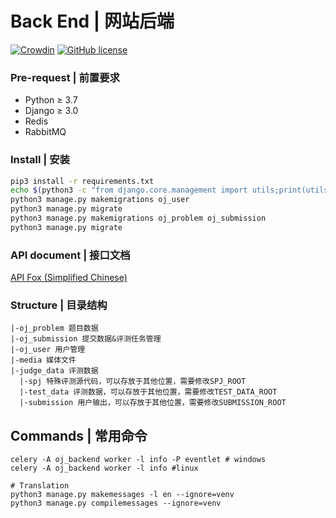 # Back End | 网站后端

[![Crowdin](https://badges.crowdin.net/genuine-oj-backend/localized.svg)](https://crowdin.com/project/genuine-oj-backend)
[![GitHub license](https://img.shields.io/github/license/genuine-oj/backend)](https://github.com/genuine-oj/backend/blob/master/LICENSE.md)

### Pre-request | 前置要求

* Python ≥ 3.7
* Django ≥ 3.0
* Redis
* RabbitMQ

### Install | 安装

```bash
pip3 install -r requirements.txt
echo $(python3 -c "from django.core.management import utils;print(utils.get_random_secret_key())") > secret.key
python3 manage.py makemigrations oj_user
python3 manage.py migrate
python3 manage.py makemigrations oj_problem oj_submission
python3 manage.py migrate
```

### API document | 接口文档
[API Fox (Simplified Chinese)](https://www.apifox.cn/apidoc/project-931688)

### Structure | 目录结构

```text
|-oj_problem 题目数据
|-oj_submission 提交数据&评测任务管理
|-oj_user 用户管理
|-media 媒体文件
|-judge_data 评测数据
  |-spj 特殊评测源代码，可以存放于其他位置，需要修改SPJ_ROOT
  |-test_data 评测数据，可以存放于其他位置，需要修改TEST_DATA_ROOT
  |-submission 用户输出，可以存放于其他位置，需要修改SUBMISSION_ROOT
```

## Commands | 常用命令
```shell
celery -A oj_backend worker -l info -P eventlet # windows
celery -A oj_backend worker -l info #linux
```
```shell
# Translation
python3 manage.py makemessages -l en --ignore=venv
python3 manage.py compilemessages --ignore=venv
```
